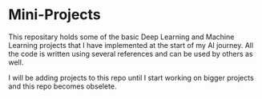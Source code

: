 # Mini-Projects

This repositary holds some of the basic Deep Learning and Machine Learning projects that I have implemented at the start of my AI journey.
All the code is written using several references and can be used by others as well.

I will be adding projects to this repo until I start working on bigger projects and this repo becomes obselete.
